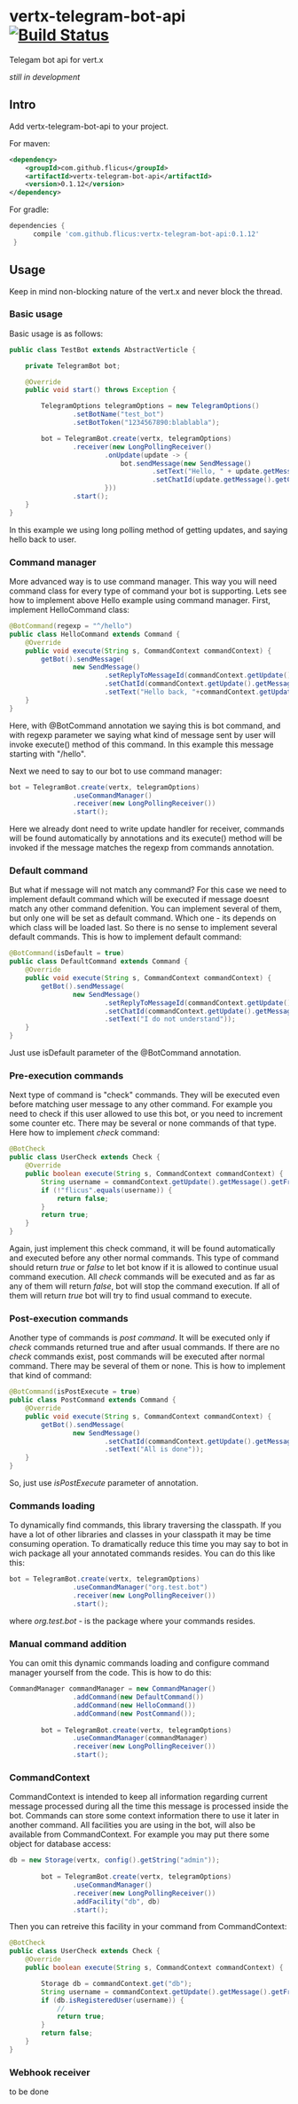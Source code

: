 # vertx-telegram-bot-api [![Build Status](https://travis-ci.org/flicus/vertx-telegram-bot-api.png)](https://travis-ci.org/flicus/vertx-telegram-bot-api)
Telegam bot api for vert.x 

*still in development*

## Intro
Add vertx-telegram-bot-api to your project. 

For maven:
 ```xml
 <dependency>
     <groupId>com.github.flicus</groupId>
     <artifactId>vertx-telegram-bot-api</artifactId>
     <version>0.1.12</version>
 </dependency>
 ```
For gradle:
 ```groovy
 dependencies {
       compile 'com.github.flicus:vertx-telegram-bot-api:0.1.12'
  }
 ```
## Usage
  Keep in mind non-blocking nature of the vert.x and never block the thread. 
  
### Basic usage
  Basic usage is as follows:
  ```java
 public class TestBot extends AbstractVerticle {
  
      private TelegramBot bot;
  
      @Override
      public void start() throws Exception {
  
          TelegramOptions telegramOptions = new TelegramOptions()
                  .setBotName("test_bot")
                  .setBotToken("1234567890:blablabla");
  
          bot = TelegramBot.create(vertx, telegramOptions)
                  .receiver(new LongPollingReceiver()
                          .onUpdate(update -> {
                              bot.sendMessage(new SendMessage()
                                      .setText("Hello, " + update.getMessage().getFrom().getUsername())
                                      .setChatId(update.getMessage().getChatId()));
                          }))
                  .start();
      }
  }
```
  In this example we using long polling method of getting updates, and saying hello back to user.
  
### Command manager
  More advanced way is to use command manager. This way you will need command class for every type of command your bot is supporting. Lets see how to implement above Hello example using command manager. First, implement HelloCommand class:
  ```java
  @BotCommand(regexp = "^/hello")
  public class HelloCommand extends Command {
      @Override
      public void execute(String s, CommandContext commandContext) {
          getBot().sendMessage(
                  new SendMessage()
                          .setReplyToMessageId(commandContext.getUpdate().getMessage().getMessageId())
                          .setChatId(commandContext.getUpdate().getMessage().getChatId())
                          .setText("Hello back, "+commandContext.getUpdate().getMessage().getFrom().getUsername()));
      }
  }
```
Here, with @BotCommand annotation we saying this is bot command, and with regexp parameter we saying what kind of message sent by user will invoke execute() method of this command.
In this example this message starting with "/hello".

Next we need to say to our bot to use command manager:
```java
bot = TelegramBot.create(vertx, telegramOptions)
                .useCommandManager()
                .receiver(new LongPollingReceiver())
                .start();
```
Here we already dont need to write update handler for receiver, commands will be found automatically by annotations and its execute() method will be invoked if the message matches the regexp from commands annotation. 

### Default command
But what if message will not match any command? For this case we need to implement default command which will be executed if message doesnt match any other command defenition. You can implement several of them, but only one will be set as default command. Which one - its depends on which class will be loaded last. So there is no sense to implement several default commands. This is how to implement default command: 
```java
@BotCommand(isDefault = true)
public class DefaultCommand extends Command {
    @Override
    public void execute(String s, CommandContext commandContext) {
        getBot().sendMessage(
                new SendMessage()
                        .setReplyToMessageId(commandContext.getUpdate().getMessage().getMessageId())
                        .setChatId(commandContext.getUpdate().getMessage().getChatId())
                        .setText("I do not understand"));
    }
}
```
Just use isDefault parameter of the @BotCommand annotation.

### Pre-execution commands
Next type of command is "check" commands. They will be executed even before matching user message to any other command. For example you need to check if this user allowed to use this bot, or you need to increment some counter etc. There may be several or none commands of that type. Here how to implement *check* command:
```java
@BotCheck
public class UserCheck extends Check {
    @Override
    public boolean execute(String s, CommandContext commandContext) {
        String username = commandContext.getUpdate().getMessage().getFrom().getUsername();
        if (!"flicus".equals(username)) {
            return false;
        }
        return true;
    }
}
```
Again, just implement this check command, it will be found automatically and executed before any other normal commands. This type of command should return *true* or *false* to let bot know if it is allowed to continue usual command execution. All *check* commands will be executed and as far as any of them will return *false*, bot will stop the command execution. If all of them will return *true* bot will try to find usual command to execute.
 
 
### Post-execution commands
Another type of commands is *post command*. It will be executed only if *check* commands returned true and after usual commands. If there are no *check* commands exist, post commands will be executed after normal command. There may be several of them or none. This is how to implement that kind of command:
```java
@BotCommand(isPostExecute = true)
public class PostCommand extends Command {
    @Override
    public void execute(String s, CommandContext commandContext) {
        getBot().sendMessage(
                new SendMessage()
                        .setChatId(commandContext.getUpdate().getMessage().getChatId())
                        .setText("All is done"));
    }
}
```
So, just use *isPostExecute* parameter of annotation.
  
### Commands loading
To dynamically find commands, this library traversing the classpath. If you have a lot of other libraries and classes in your classpath it may be time consuming operation. To dramatically reduce this time you may say to bot in wich package all your annotated commands resides. You can do this like this:
```java
bot = TelegramBot.create(vertx, telegramOptions)
                .useCommandManager("org.test.bot")
                .receiver(new LongPollingReceiver())
                .start();
```
where *org.test.bot* - is the package where your commands resides.

### Manual command addition
You can omit this dynamic commands loading and configure command manager yourself from the code. This is how to do this:
```java
CommandManager commandManager = new CommandManager()
                .addCommand(new DefaultCommand())
                .addCommand(new HelloCommand())
                .addCommand(new PostCommand());
        
        bot = TelegramBot.create(vertx, telegramOptions)
                .useCommandManager(commandManager)
                .receiver(new LongPollingReceiver())
                .start();
```

### CommandContext
CommandContext is intended to keep all information regarding current message processed during all the time this message is processed inside the bot. Commands can store some context information there to use it later in another command. All facilities you are using in the bot, will also be available from CommandContext. For example you may put there some object for database access:
```java
db = new Storage(vertx, config().getString("admin"));
        
        bot = TelegramBot.create(vertx, telegramOptions)
                .useCommandManager()
                .receiver(new LongPollingReceiver())
                .addFacility("db", db)
                .start();
```
Then you can retreive this facility in your command from CommandContext:
```java
@BotCheck
public class UserCheck extends Check {
    @Override
    public boolean execute(String s, CommandContext commandContext) {

        Storage db = commandContext.get("db");
        String username = commandContext.getUpdate().getMessage().getFrom().getUsername();
        if (db.isRegisteredUser(username)) {
            //
            return true;
        }
        return false;
    }
}
```

 ### Webhook receiver
 to be done

